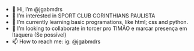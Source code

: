 - 👋 Hi, I’m @jgabmdrs
- 👀 I’m interested in SPORT CLUB CORINTHIANS PAULISTA
- 🌱 I’m currently learning basic programations, like html; css and python.
- 💞️ I’m looking to collaborate in torcer pro TIMÃO e marcar presença em Itaquera (Se possível)
- 📫 How to reach me: ig: @jgabmdrs


<!---
jgabmdrs/jgabmdrs is a ✨ special ✨ repository because its `README.md` (this file) appears on your GitHub profile.
You can click the Preview link to take a look at your changes.
--->

